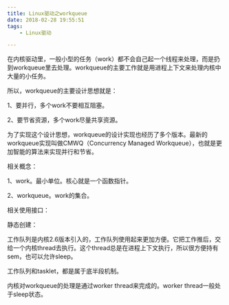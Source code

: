 ```yaml
---
title: Linux驱动之workqueue
date: 2018-02-28 19:55:51
tags:
	- Linux驱动

---
```




在内核驱动里，一般小型的任务（work）都不会自己起一个线程来处理，而是扔到workqueue里去处理。workqueue的主要工作就是用进程上下文来处理内核中大量的小任务。

所以，workqueue的主要设计思想就是：

1、要并行，多个work不要相互阻塞。

2、要节省资源，多个work尽量共享资源。

为了实现这个设计思想，workqueue的设计实现也经历了多个版本。最新的workqueue实现叫做CMWQ（Concurrency Managed Workqueue），也就是更加智能的算法来实现并行和节省。

相关概念：

1、work。最小单位。核心就是一个函数指针。

2、workqueue。work的集合。

相关使用接口：

静态创建：



工作队列是内核2.6版本引入的，工作队列使用起来更加方便。它把工作推后，交给一个内核thread去执行。这个thread总是在进程上下文执行，所以很方便持有sem，也可以允许sleep。

工作队列和tasklet，都是属于底半段机制。



内核对workqueue的处理是通过worker thread来完成的。worker thread一般处于sleep状态。